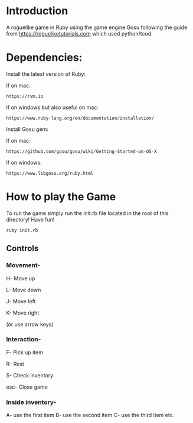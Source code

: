 # Introduction
 A roguelike game in Ruby using the game engine Gosu following the guide from https://rogueliketutorials.com which used python/tcod.

 # Dependencies: 
Install the latest version of Ruby:


If on mac: 

	https://rvm.io 


If on windows but also useful on mac: 
	
	https://www.ruby-lang.org/en/documentation/installation/
 
 
Install Gosu gem: 

If on mac:

	https://github.com/gosu/gosu/wiki/Getting-Started-on-OS-X


If on windows: 
			
	https://www.libgosu.org/ruby.html
	
# How to play the Game

To run the game simply run the init.rb file located in the root of this directory! Have fun!

	ruby init.rb

## Controls
### Movement-

H- Move up

L- Move down

J- Move left

K- Move right

(or use arrow keys)

### Interaction- 

F- Pick up item

R- Rest

S- Check inventory

esc- Close game

### Inside inventory-
A- use the first item
B- use the second item
C- use the third item
etc.
